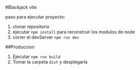 #Blackjack vite

paso para ejecutar proyecto:

1. clonar repositorio
2. ejecutar ```npm install``` para reconstruir los modulos de node 
3. correr el devServer ```npm run dev```
   
##Produccion

1. Ejecutar ```npm run build```
2. Tomar la carpeta ```dist``` y desplegarla